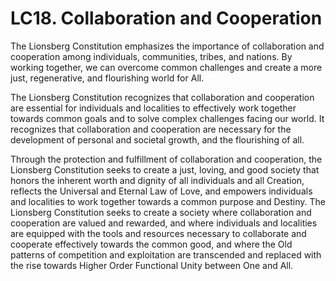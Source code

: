 # LC18. Collaboration and Cooperation

The Lionsberg Constitution emphasizes the importance of collaboration and cooperation among individuals, communities, tribes, and nations. By working together, we can overcome common challenges and create a more just, regenerative, and flourishing world for All. 

The Lionsberg Constitution recognizes that collaboration and cooperation are essential for individuals and localities to effectively work together towards common goals and to solve complex challenges facing our world. It recognizes that collaboration and cooperation are necessary for the development of personal and societal growth, and the flourishing of all.

Through the protection and fulfillment of collaboration and cooperation, the Lionsberg Constitution seeks to create a just, loving, and good society that honors the inherent worth and dignity of all individuals and all Creation, reflects the Universal and Eternal Law of Love, and empowers individuals and localities to work together towards a common purpose and Destiny. The Lionsberg Constitution seeks to create a society where collaboration and cooperation are valued and rewarded, and where individuals and localities are equipped with the tools and resources necessary to collaborate and cooperate effectively towards the common good, and where the Old patterns of competition and exploitation are transcended and replaced with the rise towards Higher Order Functional Unity between One and All.